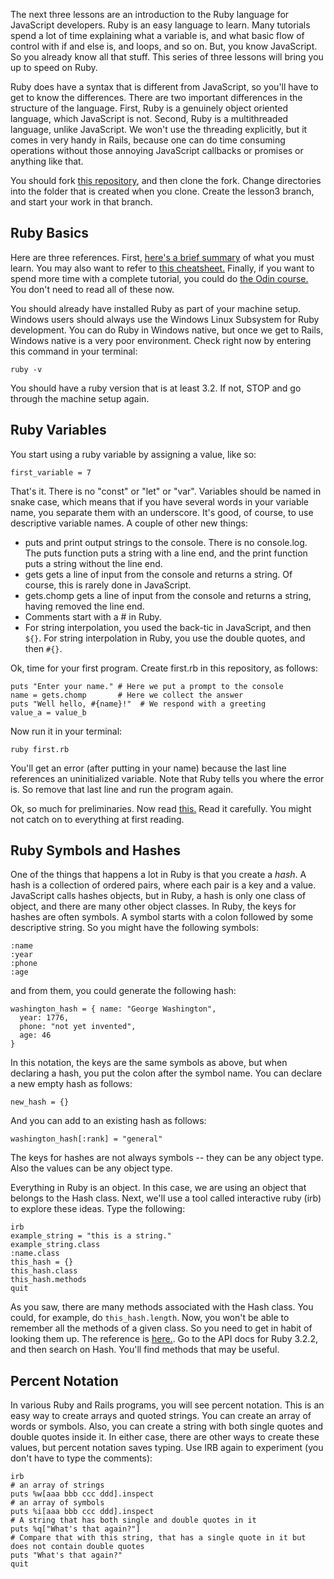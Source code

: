 The next three lessons are an introduction to the Ruby language for JavaScript developers.  Ruby is an easy language to learn.  Many tutorials spend a lot of time explaining what a variable is, and what basic flow of control with if and else is, and loops, and so on.  But, you know JavaScript.  So you already know all that stuff.  This series of three lessons will bring you up to speed on Ruby.

Ruby does have a syntax that is different from JavaScript, so you'll have to get to know the differences.  There are two important differences in the structure of the language.  First, Ruby is a genuinely object oriented language, which JavaScript is not.  Second, Ruby is a multithreaded language, unlike JavaScript.  We won't use the threading explicitly, but it comes in very handy in Rails, because one can do time consuming operations without those annoying JavaScript callbacks or promises or anything like that.

You should fork [this repository](https://github.com/Code-the-Dream-School/ROR-lesson-3-and-4.git), and then clone the fork.  Change directories into the folder that is created when you clone.  Create the lesson3 branch, and start your work in that branch.

## Ruby Basics

Here are three references.  First, [here's a brief summary](https://github.com/gauthamchandra/learning-ruby-from-js/blob/master/README.md) of what you must learn.  You may also want to refer to [this cheatsheet.](https://github.com/gauthamchandra/learning-ruby-from-js/blob/master/README.md)  Finally, if you want to spend more time with a complete tutorial, you could do [the Odin course.](https://www.theodinproject.com/paths/full-stack-ruby-on-rails/courses/ruby)  You don't need to read all of these now.

You should already have installed Ruby as part of your machine setup.  Windows users should always use the Windows Linux Subsystem for Ruby development.  You can do Ruby in Windows native, but once we get to Rails, Windows native is a very poor environment.  Check right now by entering this command in your terminal:
```
ruby -v
```
You should have a ruby version that is at least 3.2.  If not, STOP and go through the machine setup again.

## Ruby Variables

You start using a ruby variable by assigning a value, like so:
```
first_variable = 7
```
That's it.  There is no "const" or "let" or "var".  Variables should be named in snake case, which means that if you have several words in your variable name, you separate them with an underscore.  It's good, of course, to use descriptive variable names.  A couple of other new things:

- puts and print output strings to the console.  There is no console.log.  The puts function puts a string with a line end, and the print function puts a string without the line end.
- gets gets a line of input from the console and returns a string.  Of course, this is rarely done in JavaScript.
- gets.chomp gets a line of input from the console and returns a string, having removed the line end.
- Comments start with a # in Ruby.
- For string interpolation, you used the back-tic in JavaScript, and then ```${}```.  For string interpolation in Ruby, you use the double quotes, and then ```#{}```.

Ok, time for your first program.  Create first.rb in this repository, as follows:
```
puts "Enter your name." # Here we put a prompt to the console
name = gets.chomp       # Here we collect the answer
puts "Well hello, #{name}!"  # We respond with a greeting
value_a = value_b
```
Now run it in your terminal:
```
ruby first.rb
```  
You'll get an error (after putting in your name) because the last line references an uninitialized variable. Note that Ruby tells you where the error is.  So remove that last line and run the program again.  

Ok, so much for preliminaries.  Now read [this.](https://github.com/gauthamchandra/learning-ruby-from-js/blob/master/primitives_and_other_basics.md) Read it carefully.  You might not catch on to everything at first reading.

## Ruby Symbols and Hashes

One of the things that happens a lot in Ruby is that you create a *hash*.  A hash is a collection of ordered pairs, where each pair is a key and a value.  JavaScript calls hashes objects, but in Ruby, a hash is only one class of object, and there are many other object classes.  In Ruby, the keys for hashes are often symbols.  A symbol starts with a colon followed by some descriptive string.  So you might have the following symbols:
```
:name
:year
:phone
:age
```
and from them, you could generate the following hash:
```
washington_hash = { name: "George Washington",
  year: 1776,
  phone: "not yet invented",
  age: 46
}
```
In this notation, the keys are the same symbols as above, but when declaring a hash, you put the colon after the symbol name.  You can declare a new empty hash as follows:
```
new_hash = {}
```
And you can add to an existing hash as follows:
```
washington_hash[:rank] = "general"
```
The keys for hashes are not always symbols -- they can be any object type.  Also the values can be any object type.  

Everything in Ruby is an object.  In this case, we are using an object that belongs to the Hash class.  Next, we'll use a tool called interactive ruby (irb) to explore these ideas.  Type the following:
```
irb
example_string = "this is a string."
example_string.class
:name.class
this_hash = {}
this_hash.class
this_hash.methods
quit
```
As you saw, there are many methods associated with the Hash class. You could, for example, do ```this_hash.length```.  Now, you won't be able to remember all the methods of a given class.  So you need to get in habit of looking them up.  The reference is [here.](https://ruby-doc.org/).  Go to the API docs for Ruby 3.2.2, and then search on Hash.  You'll find methods that may be useful.

## Percent Notation

In various Ruby and Rails programs, you will see percent notation.  This is an easy way to create arrays and quoted strings.  You can create an array of words or symbols.  Also, you can create a string with both single quotes and double quotes inside it.  In either case, there are other ways to create these values, but percent notation saves typing.  Use IRB again to experiment (you don't have to type the comments):
```
irb
# an array of strings
puts %w[aaa bbb ccc ddd].inspect
# an array of symbols
puts %i[aaa bbb ccc ddd].inspect
# A string that has both single and double quotes in it
puts %q["What's that again?"]
# Compare that with this string, that has a single quote in it but does not contain double quotes
puts "What's that again?"
quit
```
